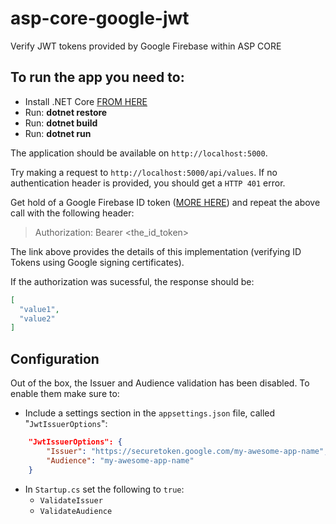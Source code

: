 # asp-core-google-jwt
Verify JWT tokens provided by Google Firebase within ASP CORE

## To run the app you need to:
 - Install .NET Core [FROM HERE](https://www.microsoft.com/net/core#windows)
 - Run: **dotnet restore**
 - Run: **dotnet build**
 - Run: **dotnet run**

 The application should be available on `http://localhost:5000`.

 Try making a request to `http://localhost:5000/api/values`. If no authentication header is provided, you should get a `HTTP 401` error.

 Get hold of a Google Firebase ID token ([MORE HERE](https://firebase.google.com/docs/auth/admin/verify-id-tokens)) and repeat the above call with the following header:
  > Authorization: Bearer <the_id_token>

  The link above provides the details of this implementation (verifying ID Tokens using Google signing certificates).

  If the authorization was sucessful, the response should be:
  ```json
  [
	"value1",
	"value2"
  ]
  ```

  ## Configuration

  Out of the box, the Issuer and Audience validation has been disabled. To enable them make sure to:
   - Include a settings section in the `appsettings.json` file, called "`JwtIssuerOptions`":

```json
	"JwtIssuerOptions": {
		"Issuer": "https://securetoken.google.com/my-awesome-app-name",
		"Audience": "my-awesome-app-name"
	}
``` 

  - In `Startup.cs` set the following to `true`:
	 - `ValidateIssuer`
	 - `ValidateAudience`

